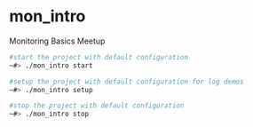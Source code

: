 # mon_intro

Monitoring Basics Meetup

```bash
#start the project with default configuration
~#> ./mon_intro start

#setup the project with default configuration for log demos
~#> ./mon_intro setup

#stop the project with default configuration
~#> ./mon_intro stop
```
